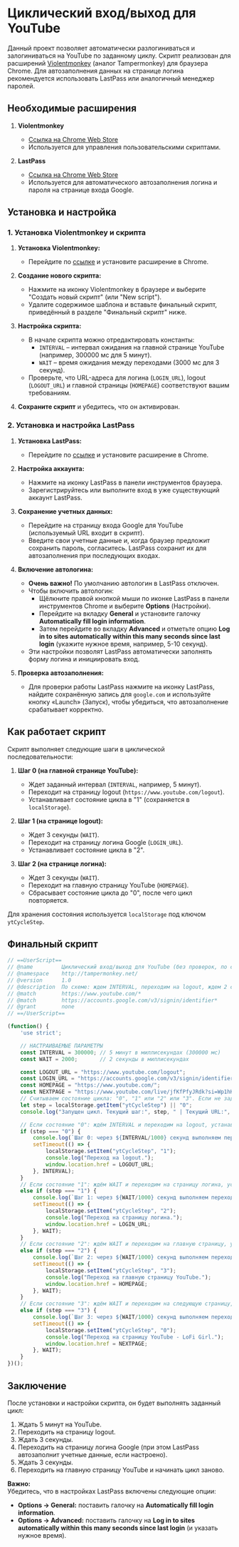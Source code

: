 # Циклический вход/выход для YouTube

Данный проект позволяет автоматически разлогиниваться и залогиниваться на YouTube по заданному циклу. Скрипт реализован для расширений [Violentmonkey](https://violentmonkey.github.io/) (аналог Tampermonkey) для браузера Chrome. Для автозаполнения данных на странице логина рекомендуется использовать LastPass или аналогичный менеджер паролей.

## Необходимые расширения

1. **Violentmonkey**  
   - [Ссылка на Chrome Web Store](https://chrome.google.com/webstore/detail/violentmonkey/jinjaccalgkegednnccohejagnlnfdag)  
   - Используется для управления пользовательскими скриптами.

2. **LastPass**  
   - [Ссылка на Chrome Web Store](https://chrome.google.com/webstore/detail/lastpass-free-password-ma/hdokiejnpimakedhajhdlcegeplioahd)  
   - Используется для автоматического автозаполнения логина и пароля на странице входа Google.

## Установка и настройка

### 1. Установка Violentmonkey и скрипта

1. **Установка Violentmonkey:**
   - Перейдите по [ссылке](https://chrome.google.com/webstore/detail/violentmonkey/jinjaccalgkegednnccohejagnlnfdag) и установите расширение в Chrome.
   
2. **Создание нового скрипта:**
   - Нажмите на иконку Violentmonkey в браузере и выберите "Создать новый скрипт" (или "New script").
   - Удалите содержимое шаблона и вставьте финальный скрипт, приведённый в разделе "Финальный скрипт" ниже.

3. **Настройка скрипта:**
   - В начале скрипта можно отредактировать константы:
     - `INTERVAL` – интервал ожидания на главной странице YouTube (например, 300000 мс для 5 минут).
     - `WAIT` – время ожидания между переходами (3000 мс для 3 секунд).
   - Проверьте, что URL-адреса для логина (`LOGIN_URL`), logout (`LOGOUT_URL`) и главной страницы (`HOMEPAGE`) соответствуют вашим требованиям.
   
4. **Сохраните скрипт** и убедитесь, что он активирован.

### 2. Установка и настройка LastPass

1. **Установка LastPass:**
   - Перейдите по [ссылке](https://chrome.google.com/webstore/detail/lastpass-free-password-ma/hdokiejnpimakedhajhdlcegeplioahd) и установите расширение в Chrome.

2. **Настройка аккаунта:**
   - Нажмите на иконку LastPass в панели инструментов браузера.
   - Зарегистрируйтесь или выполните вход в уже существующий аккаунт LastPass.

3. **Сохранение учетных данных:**
   - Перейдите на страницу входа Google для YouTube (используемый URL входит в скрипт).
   - Введите свои учетные данные и, когда браузер предложит сохранить пароль, согласитесь. LastPass сохранит их для автозаполнения при последующих входах.

4. **Включение автологина:**
   - **Очень важно!** По умолчанию автологин в LastPass отключен.
   - Чтобы включить автологин:
     - Щёлкните правой кнопкой мыши по иконке LastPass в панели инструментов Chrome и выберите **Options** (Настройки).
     - Перейдите на вкладку **General** и установите галочку **Automatically fill login information**.
     - Затем перейдите во вкладку **Advanced** и отметьте опцию **Log in to sites automatically within this many seconds since last login** (укажите нужное время, например, 5-10 секунд).
   - Эти настройки позволят LastPass автоматически заполнять форму логина и инициировать вход.

5. **Проверка автозаполнения:**
   - Для проверки работы LastPass нажмите на иконку LastPass, найдите сохранённую запись для `google.com` и используйте кнопку «Launch» (Запуск), чтобы убедиться, что автозаполнение срабатывает корректно.

## Как работает скрипт

Скрипт выполняет следующие шаги в циклической последовательности:

1. **Шаг 0 (на главной странице YouTube):**
   - Ждет заданный интервал (`INTERVAL`, например, 5 минут).
   - Переходит на страницу logout (`https://www.youtube.com/logout`).
   - Устанавливает состояние цикла в "1" (сохраняется в `localStorage`).

2. **Шаг 1 (на странице logout):**
   - Ждет 3 секунды (`WAIT`).
   - Переходит на страницу логина Google (`LOGIN_URL`).
   - Устанавливает состояние цикла в "2".

3. **Шаг 2 (на странице логина):**
   - Ждет 3 секунды (`WAIT`).
   - Переходит на главную страницу YouTube (`HOMEPAGE`).
   - Сбрасывает состояние цикла до "0", после чего цикл повторяется.

Для хранения состояния используется `localStorage` под ключом `ytCycleStep`.

## Финальный скрипт

```javascript
// ==UserScript==
// @name         Циклический вход/выход для YouTube (без проверок, по схеме)
// @namespace    http://tampermonkey.net/
// @version      1.0
// @description  По схеме: ждем INTERVAL, переходим на logout, ждем 2 сек, переходим на логин, ждем 2 сек, переходим на главную ждем 2 сек, переходим на LoFi Girl. Цикл повторяется.
// @match        https://www.youtube.com/*
// @match        https://accounts.google.com/v3/signin/identifier*
// @grant        none
// ==/UserScript==

(function() {
    'use strict';

    // НАСТРАИВАЕМЫЕ ПАРАМЕТРЫ
    const INTERVAL = 300000; // 5 минут в миллисекундах (300000 мс)
    const WAIT = 2000;       // 2 секунды в миллисекундах

    const LOGOUT_URL = "https://www.youtube.com/logout";
    const LOGIN_URL = "https://accounts.google.com/v3/signin/identifier?continue=https%3A%2F%2Fwww.youtube.com%2Fsignin%3Faction_handle_signin%3Dtrue%26app%3Ddesktop%26hl%3Den%26next%3Dhttps%253A%252F%252Fwww.youtube.com%252F%253FthemeRefresh%253D1&hl=en&ifkv=ASSHykrZmMTbrRwtTdPcCL808H2MXtIBXe4kDNr1IF_omyo6oiVwXg7ubi9zbShFz6v8Ul_ILTxIvQ&passive=true&service=youtube&uilel=3&flowName=GlifWebSignIn&flowEntry=ServiceLogin";
    const HOMEPAGE = "https://www.youtube.com/";
    const NEXTPAGE = "https://www.youtube.com/live/jfKfPfyJRdk?si=Wp1hKNv7HJh0rWfs";
    // Считываем состояние цикла: "0", "1" или "2" или "3". Если не задано – по умолчанию "0"
    let step = localStorage.getItem("ytCycleStep") || "0";
    console.log("Запущен цикл. Текущий шаг:", step, " | Текущий URL:", window.location.href);

    // Если состояние "0": ждём INTERVAL и переходим на logout, устанавливая состояние "1"
    if (step === "0") {
        console.log(`Шаг 0: через ${INTERVAL/1000} секунд выполняем переход на logout.`);
        setTimeout(() => {
            localStorage.setItem("ytCycleStep", "1");
            console.log("Переход на logout.");
            window.location.href = LOGOUT_URL;
        }, INTERVAL);
    }
    // Если состояние "1": ждём WAIT и переходим на страницу логина, устанавливая состояние "2"
    else if (step === "1") {
        console.log(`Шаг 1: через ${WAIT/1000} секунд выполняем переход на логин.`);
        setTimeout(() => {
            localStorage.setItem("ytCycleStep", "2");
            console.log("Переход на страницу логина.");
            window.location.href = LOGIN_URL;
        }, WAIT);
    }
    // Если состояние "2": ждём WAIT и переходим на главную страницу, устанавливая состояние "3"
    else if (step === "2") {
        console.log(`Шаг 2: через ${WAIT/1000} секунд выполняем переход на главную страницу.`);
        setTimeout(() => {
            localStorage.setItem("ytCycleStep", "3");
            console.log("Переход на главную страницу YouTube.");
            window.location.href = HOMEPAGE;
        }, WAIT);
    }
    // Если состояние "3": ждём WAIT и переходим на следующую страницу, сбрасывая состояние до "0"
    else if (step === "3") {
        console.log(`Шаг 3: через ${WAIT/1000} секунд выполняем переход на следующую страницу.`);
        setTimeout(() => {
            localStorage.setItem("ytCycleStep", "0");
            console.log("Переход на страницу YouTube - LoFi Girl.");
            window.location.href = NEXTPAGE;
        }, WAIT);
    }
})();
```

## Заключение

После установки и настройки скрипта, он будет выполнять заданный цикл:
1. Ждать 5 минут на YouTube.
2. Переходить на страницу logout.
3. Ждать 3 секунды.
4. Переходить на страницу логина Google (при этом LastPass автозаполнит учетные данные, если настроено).
5. Ждать 3 секунды.
6. Переходить на главную страницу YouTube и начинать цикл заново.

**Важно:**  
Убедитесь, что в настройках LastPass включены следующие опции:
- **Options → General:** поставить галочку на **Automatically fill login information**.
- **Options → Advanced:** поставить галочку на **Log in to sites automatically within this many seconds since last login** (и указать нужное время).
